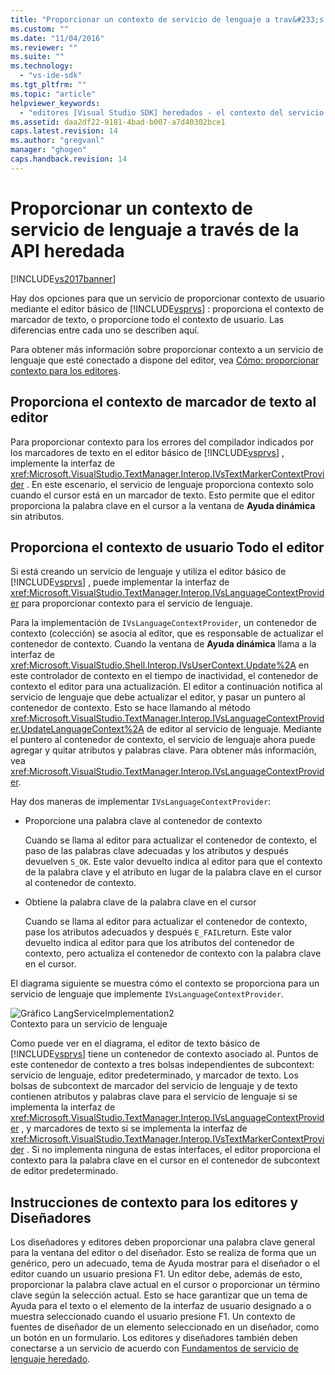 ```yaml
---
title: "Proporcionar un contexto de servicio de lenguaje a trav&#233;s de la API heredada | Microsoft Docs"
ms.custom: ""
ms.date: "11/04/2016"
ms.reviewer: ""
ms.suite: ""
ms.technology: 
  - "vs-ide-sdk"
ms.tgt_pltfrm: ""
ms.topic: "article"
helpviewer_keywords: 
  - "editores [Visual Studio SDK] heredados - el contexto del servicio de lenguaje"
ms.assetid: daa2df22-9181-4bad-b007-a7d40302bce1
caps.latest.revision: 14
ms.author: "gregvanl"
manager: "ghogen"
caps.handback.revision: 14
---
```

# Proporcionar un contexto de servicio de lenguaje a trav&#233;s de la API heredada
[!INCLUDE[vs2017banner](../code-quality/includes/vs2017banner.md)]

Hay dos opciones para que un servicio de proporcionar contexto de usuario mediante el editor básico de [!INCLUDE[vsprvs](../code-quality/includes/vsprvs_md.md)] : proporciona el contexto de marcador de texto, o proporcione todo el contexto de usuario.  Las diferencias entre cada uno se describen aquí.  
  
 Para obtener más información sobre proporcionar contexto a un servicio de lenguaje que esté conectado a dispone del editor, vea [Cómo: proporcionar contexto para los editores](../extensibility/how-to-provide-context-for-editors.md).  
  
## Proporciona el contexto de marcador de texto al editor  
 Para proporcionar contexto para los errores del compilador indicados por los marcadores de texto en el editor básico de [!INCLUDE[vsprvs](../code-quality/includes/vsprvs_md.md)] , implemente la interfaz de <xref:Microsoft.VisualStudio.TextManager.Interop.IVsTextMarkerContextProvider> .  En este escenario, el servicio de lenguaje proporciona contexto solo cuando el cursor está en un marcador de texto.  Esto permite que el editor proporciona la palabra clave en el cursor a la ventana de **Ayuda dinámica** sin atributos.  
  
## Proporciona el contexto de usuario Todo el editor  
 Si está creando un servicio de lenguaje y utiliza el editor básico de [!INCLUDE[vsprvs](../code-quality/includes/vsprvs_md.md)] , puede implementar la interfaz de <xref:Microsoft.VisualStudio.TextManager.Interop.IVsLanguageContextProvider> para proporcionar contexto para el servicio de lenguaje.  
  
 Para la implementación de `IVsLanguageContextProvider`, un contenedor de contexto \(colección\) se asocia al editor, que es responsable de actualizar el contenedor de contexto.  Cuando la ventana de **Ayuda dinámica** llama a la interfaz de <xref:Microsoft.VisualStudio.Shell.Interop.IVsUserContext.Update%2A> en este controlador de contexto en el tiempo de inactividad, el contenedor de contexto el editor para una actualización.  El editor a continuación notifica al servicio de lenguaje que debe actualizar el editor, y pasar un puntero al contenedor de contexto.  Esto se hace llamando al método <xref:Microsoft.VisualStudio.TextManager.Interop.IVsLanguageContextProvider.UpdateLanguageContext%2A> de editor al servicio de lenguaje.  Mediante el puntero al contenedor de contexto, el servicio de lenguaje ahora puede agregar y quitar atributos y palabras clave.  Para obtener más información, vea <xref:Microsoft.VisualStudio.TextManager.Interop.IVsLanguageContextProvider>.  
  
 Hay dos maneras de implementar `IVsLanguageContextProvider`:  
  
-   Proporcione una palabra clave al contenedor de contexto  
  
     Cuando se llama al editor para actualizar el contenedor de contexto, el paso de las palabras clave adecuadas y los atributos y después devuelven `S_OK`.  Este valor devuelto indica al editor para que el contexto de la palabra clave y el atributo en lugar de la palabra clave en el cursor al contenedor de contexto.  
  
-   Obtiene la palabra clave de la palabra clave en el cursor  
  
     Cuando se llama al editor para actualizar el contenedor de contexto, pase los atributos adecuados y después `E_FAIL`return.  Este valor devuelto indica al editor para que los atributos del contenedor de contexto, pero actualiza el contenedor de contexto con la palabra clave en el cursor.  
  
 El diagrama siguiente se muestra cómo el contexto se proporciona para un servicio de lenguaje que implemente `IVsLanguageContextProvider`.  
  
 ![Gráfico LangServiceImplementation2](~/docs/extensibility/media/vslanguageservice2.gif "vsLanguageService2")  
Contexto para un servicio de lenguaje  
  
 Como puede ver en el diagrama, el editor de texto básico de [!INCLUDE[vsprvs](../code-quality/includes/vsprvs_md.md)] tiene un contenedor de contexto asociado al.  Puntos de este contenedor de contexto a tres bolsas independientes de subcontext: servicio de lenguaje, editor predeterminado, y marcador de texto.  Los bolsas de subcontext de marcador del servicio de lenguaje y de texto contienen atributos y palabras clave para el servicio de lenguaje si se implementa la interfaz de <xref:Microsoft.VisualStudio.TextManager.Interop.IVsLanguageContextProvider> , y marcadores de texto si se implementa la interfaz de <xref:Microsoft.VisualStudio.TextManager.Interop.IVsTextMarkerContextProvider> .  Si no implementa ninguna de estas interfaces, el editor proporciona el contexto para la palabra clave en el cursor en el contenedor de subcontext de editor predeterminado.  
  
## Instrucciones de contexto para los editores y Diseñadores  
 Los diseñadores y editores deben proporcionar una palabra clave general para la ventana del editor o del diseñador.  Esto se realiza de forma que un genérico, pero un adecuado, tema de Ayuda mostrar para el diseñador o el editor cuando un usuario presiona F1.  Un editor debe, además de esto, proporcionar la palabra clave actual en el cursor o proporcionar un término clave según la selección actual.  Esto se hace garantizar que un tema de Ayuda para el texto o el elemento de la interfaz de usuario designado a o muestra seleccionado cuando el usuario presione F1.  Un contexto de fuentes de diseñador de un elemento seleccionado en un diseñador, como un botón en un formulario.  Los editores y diseñadores también deben conectarse a un servicio de acuerdo con [Fundamentos de servicio de lenguaje heredado](../extensibility/internals/legacy-language-service-essentials.md).